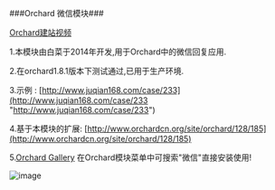###Orchard 微信模块###

[Orchard建站视频](http://www.chuanke.com/3027295-124882.html)    

1.本模块由白菜于2014年开发,用于Orchard中的微信回复应用.

2.在orchard1.8.1版本下测试通过,已用于生产环境.

3.示例 : [http://www.juqian168.com/case/233](http://www.juqian168.com/case/233 "http://www.juqian168.com/case/233")

4.基于本模块的扩展: [http://www.orchardcn.org/site/orchard/128/185](http://www.orchardcn.org/site/orchard/128/185)

5.[Orchard Gallery](http://gallery.orchardproject.net/List/Modules/Orchard.Module.Juqian.Winxin) 在Orchard模块菜单中可搜索"微信"直接安装使用!

 ![image](https://github.com/cabbage89/Orchard.WeChat/blob/master/preview.png)
